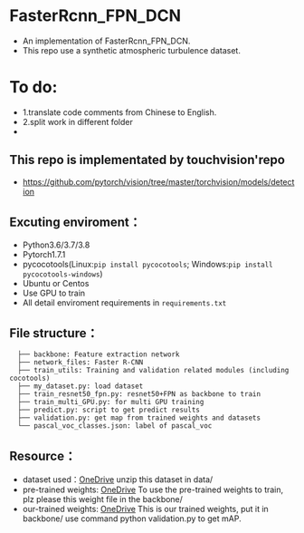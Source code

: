 # FasterRcnn_FPN_DCN
* An implementation of FasterRcnn_FPN_DCN.
* This repo use a synthetic atmospheric turbulence dataset.


# To do: 
* 1.translate code comments from Chinese to English.
* 2.split work in different folder
* 



## This repo is implementated by touchvision'repo
* https://github.com/pytorch/vision/tree/master/torchvision/models/detection

## Excuting enviroment：
* Python3.6/3.7/3.8
* Pytorch1.7.1
* pycocotools(Linux:`pip install pycocotools`; Windows:`pip install pycocotools-windows`)
* Ubuntu or Centos
* Use GPU to train
* All detail enviroment requirements in `requirements.txt`

## File structure：
```
  ├── backbone: Feature extraction network 
  ├── network_files: Faster R-CNN
  ├── train_utils: Training and validation related modules (including cocotools)
  ├── my_dataset.py: load dataset
  ├── train_resnet50_fpn.py: resnet50+FPN as backbone to train
  ├── train_multi_GPU.py: for multi GPU training
  ├── predict.py: script to get predict results
  ├── validation.py: get map from trained weights and datasets
  └── pascal_voc_classes.json: label of pascal_voc
```

## Resource：

* dataset used：[OneDrive](https://1drv.ms/u/s!An4ptxH2n0OJbTkK3zLW4bjfnsc?e=ppRE3g) unzip this dataset in data/ 
* pre-trained weights: [OneDrive](https://1drv.ms/u/s!An4ptxH2n0OJc19Uj-AWM-hQ41g?e=KTtyqu) To use the pre-trained weights to train, plz please this weight file in the backbone/
* our-trained weights: [OneDrive](https://1drv.ms/u/s!An4ptxH2n0OJbt8Q_Q3z8dta0aE?e=kcKhtN) This is our trained weights, put it in backbone/ use command python validation.py to get mAP.
